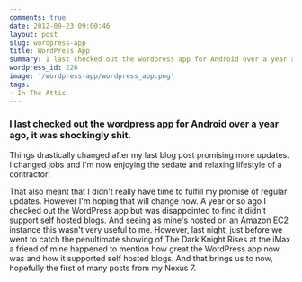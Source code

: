 ```yaml
---
comments: true
date: 2012-09-23 09:00:46
layout: post
slug: wordpress-app
title: WordPress App
summary: I last checked out the wordpress app for Android over a year ago, it was shockingly shit. What about now?
wordpress_id: 226
image: '/wordpress-app/wordpress_app.png'
tags:
- In The Attic
---
```


### I last checked out the wordpress app for Android over a year ago, it was shockingly shit.

Things drastically changed after my last blog post promising more updates. I changed jobs and I'm now enjoying the sedate and relaxing lifestyle of a contractor!

That also meant that I didn't really have time to fulfill my promise of regular updates. However I'm hoping that will change now. A year or so ago I checked out the WordPress app but was disappointed to find it didn't support self hosted blogs. And seeing as mine's hosted on an Amazon EC2 instance this wasn't very useful to me. However, last night, just before we went to catch the penultimate showing of The Dark Knight Rises at the iMax a friend of mine happened to mention how great the WordPress app now was and how it supported self hosted blogs. And that brings us to now, hopefully the first of many posts from my Nexus 7.
